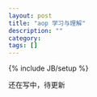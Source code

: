 ```yaml
---
layout: post
title: "aop 学习与理解"
description: ""
category:
tags: []
---
```

{% include JB/setup %}

还在写中，待更新

